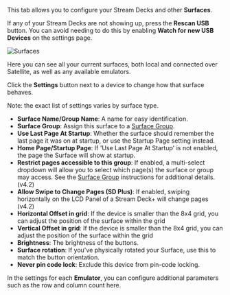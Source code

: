 This tab allows you to configure your Stream Decks and other **Surfaces**.

If any of your Stream Decks are not showing up, press the **Rescan USB** button. You can avoid needing to do this by enabling **Watch for new USB Devices** on the settings page.

![Surfaces](images/surfaces.png?raw=true 'Surfaces')

Here you can see all your current surfaces, both local and connected over Satellite, as well as any available emulators.

Click the **Settings** button next to a device to change how that surface behaves.

Note: the exact list of settings varies by surface type.

- **Surface Name/Group Name**: A name for easy identification.
- **Surface Group**: Assign this surface to a [Surface Group](#3_config/surfaces/groups.md).
- **Use Last Page At Startup**: Whether the surface should remember the last page it was on at startup, or use the Startup Page setting instead.
- **Home Page/Startup Page**: If 'Use Last Page At Startup' is not enabled, the page the Surface will show at startup.
- **Restrict pages accessible to this group**: If enabled, a multi-select dropdown will allow you to select which page(s) the surface or group may access. See the [Surface Group](#3_config/surfaces/groups.md) instructions for additional details. (v4.2)
- **Allow Swipe to Change Pages (SD Plus)**: If enabled, swiping horizontally on the LCD Panel of a Stream Deck+ will change pages (v4.2)
- **Horizontal Offset in grid**: If the device is smaller than the 8x4 grid, you can adjust the position of the surface within the grid
- **Vertical Offset in grid**: If the device is smaller than the 8x4 grid, you can adjust the position of the surface within the grid
- **Brightness**: The brightness of the buttons.
- **Surface rotation**: If you've physically rotated your Surface, use this to match the button orientation.
- **Never pin code lock**: Exclude this device from pin-code locking.

In the settings for each **Emulator**, you can configure additional parameters such as the row and column count here.

